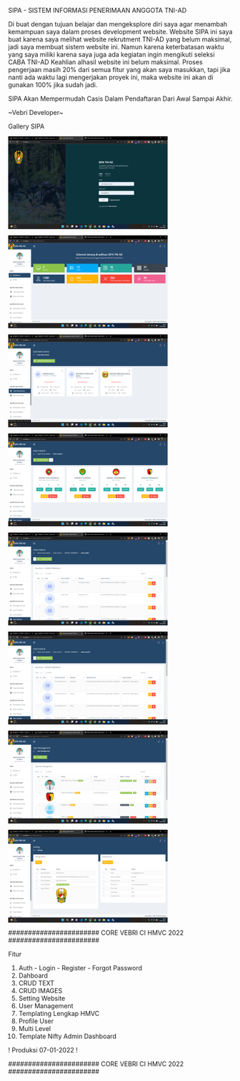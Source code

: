 SIPA - SISTEM INFORMASI PENERIMAAN ANGGOTA TNI-AD

Di buat dengan tujuan belajar dan mengeksplore diri saya agar menambah kemampuan saya dalam proses development website.
Website SIPA ini saya buat karena saya melihat website rekrutment TNI-AD yang belum maksimal, jadi saya membuat sistem website ini.
Namun karena keterbatasan waktu yang saya miliki karena saya juga ada kegiatan ingin mengikuti seleksi CABA TNI-AD Keahlian alhasil website ini belum maksimal.
Proses pengerjaan masih 20% dari semua fitur yang akan saya masukkan, tapi jika nanti ada waktu lagi mengerjakan proyek ini, maka website ini akan di gunakan 100% jika sudah jadi.

SIPA Akan Mempermudah Casis Dalam Pendaftaran Dari Awal Sampai Akhir.

~Vebri Developer~

Gallery SIPA

<img
  align="center"
  alt="GIF"
  src="https://raw.githubusercontent.com/VebriCoders/VebriCoders/main/sipa-master-description/sipa-1.png"
  width="357"
  height="208"
/>

<img
  align="center"
  alt="GIF"
  src="https://raw.githubusercontent.com/VebriCoders/VebriCoders/main/sipa-master-description/sipa-2.png"
  width="357"
  height="208"
/>

<img
  align="center"
  alt="GIF"
  src="https://raw.githubusercontent.com/VebriCoders/VebriCoders/main/sipa-master-description/sipa-3.png"
  width="357"
  height="208"
/>

<img
  align="center"
  alt="GIF"
  src="https://raw.githubusercontent.com/VebriCoders/VebriCoders/main/sipa-master-description/sipa-4.png"
  width="357"
  height="208"
/>

<img
  align="center"
  alt="GIF"
  src="https://raw.githubusercontent.com/VebriCoders/VebriCoders/main/sipa-master-description/sipa-5.png"
  width="357"
  height="208"
/>

<img
  align="center"
  alt="GIF"
  src="https://raw.githubusercontent.com/VebriCoders/VebriCoders/main/sipa-master-description/sipa-6.png"
  width="357"
  height="208"
/>

<img
  align="center"
  alt="GIF"
  src="https://raw.githubusercontent.com/VebriCoders/VebriCoders/main/sipa-master-description/sipa-7.png"
  width="357"
  height="208"
/>

<img
  align="center"
  alt="GIF"
  src="https://raw.githubusercontent.com/VebriCoders/VebriCoders/main/sipa-master-description/sipa-8.png"
  width="357"
  height="208"
/>

#######################
CORE VEBRI CI HMVC 2022
#######################

Fitur

1. Auth - Login - Register - Forgot Password
2. Dahboard
3. CRUD TEXT
4. CRUD IMAGES
5. Setting Website
6. User Management
7. Templating Lengkap HMVC
8. Profile User
9. Multi Level
10. Template Nifty Admin Dashboard

! Produksi 07-01-2022 !

#######################
CORE VEBRI CI HMVC 2022
#######################
